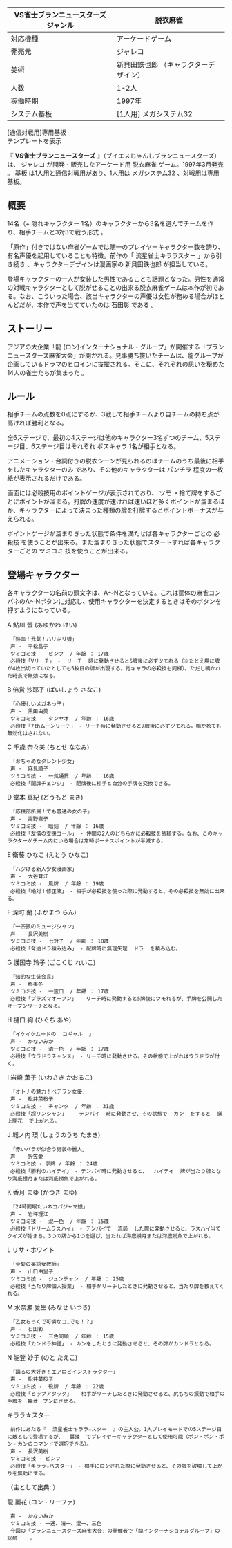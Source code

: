 VS雀士ブランニュースターズ  ジャンル  |  脱衣麻雀   
---|---  
対応機種  |  アーケードゲーム   
発売元  |  ジャレコ   
美術  |  新貝田鉄也郎  （キャラクターデザイン）   
人数  |  1-2人   
稼働時期  |  1997年   
システム基板  |  [1人用]  メガシステム32    
[通信対戦用]専用基板  
テンプレートを表示  
  
『 **VS雀士ブランニュースターズ** 』（ブイエスじゃんしブランニュースターズ）は、  ジャレコ  が開発・販売したアーケード用  脱衣麻雀
ゲーム。1997年3月発売    。  基板  は1人用と通信対戦用があり、1人用は  メガシステム32  、対戦用は専用基板。

##  概要  

14名（+  隠れキャラクター  1名）のキャラクターから3名を選んでチームを作り、相手チームと3対3で戦う形式    。

「原作」付きではない麻雀ゲームでは随一のプレイヤーキャラクター数を誇り、有名声優を起用していることも特徴。前作の「  流星雀士キララスター  」から引き続き
  、キャラクターデザインは漫画家の  新貝田鉄也郎  が担当している。

登場キャラクターの一人が女装した男性であることも話題となった。男性を通常の対戦キャラクターとして脱がせることの出来る脱衣麻雀ゲームは本作が初である。なお、こういった場合、該当キャラクターの声優は女性が務める場合がほとんどだが、本作で声を当てていたのは
石田彰  である    。

##  ストーリー  

アジアの大企業「龍
(ロン)インターナショナル・グループ」が開催する「プランニュースターズ麻雀大会」が開かれる。見事勝ち抜いたチームは、龍グループが企画しているドラマのヒロインに抜擢される。そこに、それぞれの思いを秘めた14人の雀士たちが集まった
  。

##  ルール  

相手チームの点数を0点にするか、3戦して相手チームより自チームの持ち点が高ければ勝利となる。

全6ステージで、最初の4ステージは他のキャラクター3名ずつのチーム、5ステージ目、6ステージ目はそれぞれ  ボスキャラ  1名が相手となる。

アニメーション・台詞付きの脱衣シーンが見られるのはチームのうち最後に相手をしたキャラクターのみ    であり、その他のキャラクターは  パンチラ
程度の一枚絵が表示されるだけである。

画面には必殺技用のポイントゲージが表示されており、  ツモ
・捨て牌をするごとにポイントが溜まる。打牌の速度が速ければ速いほど多くポイントが溜まるほか、キャラクターによって決まった種類の牌を打牌するとポイントボーナスが与えられる。

ポイントゲージが溜まりきった状態で条件を満たせば各キャラクターごとの  必殺技
を使うことが出来る。また溜まりきった状態でスタートすれば各キャラクターごとの  ツミコミ  技を使うことが出来る。

##  登場キャラクター  

各キャラクターの名前の頭文字は、A～Nとなっている。これは筐体の麻雀コンパネのA～Nボタンに対応し、使用キャラクターを決定するときはそのボタンを押すようになっている。

A 鮎川 螢 (あゆかわ けい)  

     「熱血！元気！ハリキリ娘」 
     声 -  平松晶子 
     ツミコミ技 -  ピンフ  / 年齢 ： 17歳   
     必殺技「Vリーチ」 -  リーチ  時に発動させると5牌後に必ずツモれる（※たとえ場に牌が4枚出切っていたとしても5枚目の牌が出現する。他キャラの必殺技も同様）。ただし鳴かれた時点で無効になる。 
B 倍賞 沙耶子 (ばいしょう さなこ)  

     「心優しいメガネっ子」 
     声 -  黒田由美 
     ツミコミ技 -  タンヤオ  / 年齢 ： 16歳   
     必殺技「7thムーンリーチ」 - リーチ時に発動させると7牌後に必ずツモれる。鳴かれても無効化はされない。 
C 千歳 奈々美 (ちとせ ななみ)  

     「おちゃめなタレント少女」 
     声 -  麻見順子 
     ツミコミ技 -  一気通貫  / 年齢 ： 16歳   
     必殺技「配牌チェンジ」 - 配牌後に相手と自分の手牌を交換できる。 
D 堂本 真紀 (どうもと まき)  

     「応援部所属！でも普通の女の子」 
     声 -  高野直子 
     ツミコミ技 -  暗刻  / 年齢 ： 16歳   
     必殺技「友情の支援コール」 - 仲間の2人のどちらかに必殺技を依頼する。なお、このキャラクターがチーム内にいる場合は常時ボーナスポイントが半減する。 
E 衛藤 ひなこ (えとう ひなこ)  

     「ハジける新人少女漫画家」 
     声 -  大谷育江 
     ツミコミ技 -  風牌  / 年齢 ： 19歳   
     必殺技「絶対！修正液」 - 相手が必殺技を使った際に発動すると、その必殺技を無効に出来る。 
F 深町 蘭 (ふかまつ らん)  

     「一匹狼のミュージシャン」 
     声 -  長沢美樹 
     ツミコミ技 -  七対子  / 年齢 ： 18歳   
     必殺技「脅迫ドラ積み込み」 - 配牌時に無理矢理  ドラ  を積み込む。 
G 護国寺 玲子 (ごこくじ れいこ)  

     「知的な生徒会長」 
     声 -  柊美冬 
     ツミコミ技 -  一盃口  / 年齢 ： 17歳   
     必殺技「プラズマオープン」 - リーチ時に発動すると5牌後にツモれるが、手牌を公開したオープンリーチとなる。 
H 樋口 絢 (ひぐち あや)  

     「イケイケムードの  コギャル  」 
     声 -  かないみか 
     ツミコミ技 -  清一色  / 年齢 ： 17歳   
     必殺技「ウラドラチャンス」 - リーチ時に発動させる。その状態で上がればウラドラが付く。 
I 岩崎 薫子 (いわさき かおるこ)  

     「オトナの魅力！ベテラン女優」 
     声 -  松井菜桜子 
     ツミコミ技 -  チャンタ  / 年齢 ： 31歳   
     必殺技「超リンシャン」 -  テンパイ  時に発動させ、その状態で  カン  をすると  嶺上開花  で上がれる。 
J 城ノ内 環 (しょうのうち たまき)  

     「赤いバラが似合う男装の麗人」 
     声 -  折笠愛 
     ツミコミ技 - 字牌 / 年齢 ： 24歳   
     必殺技「勝利のハイテイ」 - テンパイ時に発動させると、  ハイテイ  牌が当たり牌となり海底摸月または河底撈魚で上がれる。 
K 香月 まゆ (かつき まゆ)  

     「24時間眠たいネコパジャマ娘」 
     声 -  岩坪理江 
     ツミコミ技 -  混一色  / 年齢 ： 15歳   
     必殺技「ドリームラスハイ」 - テンパイで  流局  した際に発動させると、ラスハイ当てクイズが始まる。3つの牌から1つを選び、当たれば海底摸月または河底撈魚で上がれる。 
L リサ・ホワイト

     「金髪の英語女教師」 
     声 -  山口由里子 
     ツミコミ技 -  ジュンチャン  / 年齢 ： 25歳   
     必殺技「当たり牌個人授業」 - 相手がリーチしたときに発動させると、当たり牌を教えてくれる。 
M 水奈瀬 愛生 (みなせ いつき)  

     「乙女ちっくで可憐なコ…でも！？」 
     声 -  石田彰   
     ツミコミ技 -  三色同順  / 年齢 ： 15歳   
     必殺技「カンドラ神話」 - カンをしたときに発動させると、その牌がカンドラとなる。 
N 能登 妙子 (のと たえこ)  

     「踊るの大好き！エアロビインストラクター」 
     声 -  松井菜桜子 
     ツミコミ技 -  役牌  / 年齢 ： 22歳   
     必殺技「ヒップアタック」 - 相手がリーチしたときに発動させると、尻もちの振動で相手の手牌を一瞬オープンにさせる。 
キララ☆スター

     前作にあたる『  流星雀士キララ☆スター  』の主人公。1人プレイモードでの5ステージ目に敵として登場するが、  裏技  でプレイヤーキャラクターとして使用可能（ポン・ポン・ポン・カンのコマンドで選択できる）。 
     声 -  長沢美樹 
     ツミコミ技 - ピンフ 
     必殺技「キララ☆バスター」 - 相手にロンされた際に発動させると、その牌を破壊して上がりを無効にする。 

（主として出典:    ）

龍 麗花 (ロン・リーファ)  

     声 -  かないみか 
     ツミコミ技 - 一通、清一、混一、三色 
     今回の「プランニュースターズ麻雀大会」の開催者で「龍インターナショナルグループ」の総帥    。 

